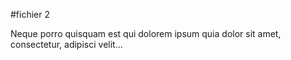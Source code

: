 #fichier 2


Neque porro quisquam est qui dolorem ipsum quia dolor sit amet, consectetur, adipisci velit...